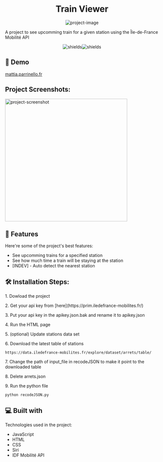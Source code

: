 <h1 align="center" id="title">Train Viewer</h1>

<p align="center"><img src="https://socialify.git.ci/MattiaPARRINELLO/IDFMobilit-/image?custom_description=%5BIN+DEV%5D+-+A+project+to+see+upcomming+train+for+a+given+station+using+the+%C3%8Ele-de-France+Mobilit%C3%A9+API&amp;description=1&amp;language=1&amp;name=1&amp;owner=1&amp;theme=Light" alt="project-image"></p>

<p id="description">A project to see upcomming train for a given station using the Île-de-France Mobilité API</p>

<p align="center"><img src="https://img.shields.io/badge/Hosted_with-GitHub_Pages-blue?logo=github&amp;logoColor=white" alt="shields"><img src="https://img.shields.io/badge/Made_with-JavaScript-blue?logo=javascript&amp;logoColor=white)" alt="shields"></p>

<h2>🚀 Demo</h2>

[mattia.parrinello.fr](mattia.parrinello.fr)

<h2>Project Screenshots:</h2>

<img src="https://i.imgur.com/Y9kyDjk.png" alt="project-screenshot" width="400" height="400/">

<h2>🧐 Features</h2>

Here're some of the project's best features:

- See upcomming trains for a specified station
- See how much time a train will be staying at the station
- [INDEV] - Auto detect the nearest station

<h2>🛠️ Installation Steps:</h2>

<p>1. Dowload the project</p>

<p>2. Get your api key from [here](https://prim.iledefrance-mobilites.fr/)</p>

<p>3. Put your api key in the apikey.json.bak and rename it to apikey.json</p>

<p>4. Run the HTML page</p>

<p>5. (optional) Update stations data set</p>

<p>6. Download the latest table of stations</p>

```
https://data.iledefrance-mobilites.fr/explore/dataset/arrets/table/
```

<p>7. Change the path of input_file in recodeJSON to make it point to the downloaded table</p>

<p>8. Delete arrets.json</p>

<p>9. Run the python file</p>

```
python recodeJSON.py
```

<h2>💻 Built with</h2>

Technologies used in the project:

- JavaScript
- HTML
- CSS
- Siri
- IDF Mobilité API
